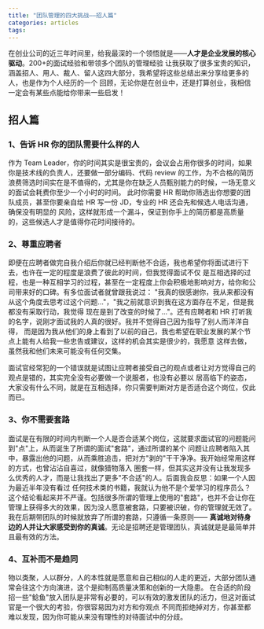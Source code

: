 ```yaml
---
title: "团队管理的四大挑战——招人篇"
categories: articles
tags:
---
```


在创业公司的近三年时间里，给我最深的一个领悟就是——**人才是企业发展的核心驱动**。200+的面试经验和带领多个团队的管理经验
让我获取了很多宝贵的知识，涵盖招人、用人、裁人、留人这四大部分，我希望将这些总结出来分享给更多的人，也是作为个人经历的一个
回顾，无论你是在创业中，还是打算创业，我相信一定会有某些点能给你带来一些启发！

## 招人篇

### 1、告诉 HR 你的团队需要什么样的人

作为 Team Leader，你的时间其实是很宝贵的，会议会占用你很多的时间，如果你是技术线的负责人，还要做一部分编码、代码 review
的工作，为不合格的简历浪费筛选时间实在是不值得的，尤其是你在缺乏人员甄别能力的时候，一场无意义的面试会耗费你至少一个小时的时间。
此时你需要 HR 帮助你筛选出你想要的团队成员，甚至你要亲自给 HR 写一份 JD，专业的 HR 还会先和候选人电话沟通，确保没有明显的
风险，这样就形成一个漏斗，保证到你手上的简历都是高质量的，这些候选人才是值得你花时间接待的。

### 2、尊重应聘者

即便在应聘者做完自我介绍后你就已经判断他不合适，我也希望你将面试进行下去，也许在一定的程度是浪费了彼此的时间，但我觉得面试不仅
是互相选择的过程，也是一种互相学习的过程，甚至在一定程度上你会积极地影响对方，给你和公司带来好的口碑。有多位面试者就曾跟我说过：
"我真的很感谢你，我从来都没有从这个角度去思考过这个问题..."，"我之前就意识到我在这方面存在不足，但是我都没有采取行动，我觉得
现在是到了改变的时候了..."。还有应聘者和 HR 打听我的名字，说刚才面试我的人真的很好。我并不觉得自己因为指导了别人而洋洋自得，
而是因为我从他们的身上看到了以前的自己，我也希望在职业发展的某个节点上能有人给我一些忠告或建议，这样的机会其实是很少的，我愿意
这样去做，虽然我和他们未来可能没有任何交集。

面试官经常犯的一个错误就是试图让应聘者接受自己的观点或者让对方觉得自己的观点是错的，其实完全没有必要做一个说服者，也没有必要以
居高临下的姿态，大家没有什么不同，就是在互相选择，你只需要判断对方是否适合这个岗位，仅此而已。

### 3、你不需要套路

面试是在有限的时间内判断一个人是否合适某个岗位，这就要求面试官的问题能问到"点"上，从而诞生了所谓的面试"套路"，通过所谓的某个
问题让应聘者陷入其中，暴露出他的问题，从而乘胜追击，把对方"剥的"干干净净。我开始经常用这样的方式，也曾沾沾自喜过，就像猎物落入
圈套一样，但其实这并没有让我发现多么优秀的人才，而是让我找出了更多"不合适"的人。后面我会反思：如果一个人因为最近半年没有看过
任何技术类的书籍，我就认为他不是个爱学习的程序员么？这个结论看起来并不严谨。包括很多所谓的管理上使用的"套路"，也并不会让你在
管理上获得多大的效果，因为没人愿意被套路，只要被识破，你的管理就无效了。我在后期带团队的时候就放弃了所谓的套路，只遵循一条原则——
**真诚地对待身边的人并让大家感受到你的真诚**。无论是招聘还是管理团队，真诚就是是最简单并且最有效的方法。

### 4、互补而不是趋同

物以类聚，人以群分，人的本性就是愿意和自己相似的人走的更近，大部分团队通常会往这个方向演进，这个是抑制高质量决策和创新的一大隐患。
在合适的阶段招一些"鲶鱼"放入团队是非常有必要的，可以有效的激发团队的活力，但这对面试官是一个很大的考验，你很容易因为对方和你观点
不同而拒绝掉对方，你甚至都难以发现，因为你可能从来没有理性的对待面试中的分歧。

